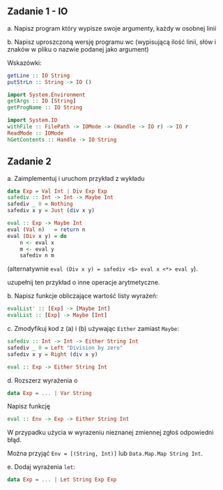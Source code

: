 ## Zadanie 1 - IO

a. Napisz program który wypisze swoje argumenty, każdy w osobnej linii

b. Napisz uproszczoną wersję programu wc (wypisującą ilość linii, słów i znaków w pliku o nazwie podanej jako argument)

Wskazówki:

``` haskell
getLine :: IO String
putStrLn :: String -> IO ()

import System.Environment
getArgs :: IO [String]
getProgName :: IO String

import System.IO
withFile :: FilePath -> IOMode -> (Handle -> IO r) -> IO r
ReadMode :: IOMode
hGetContents :: Handle -> IO String
```

## Zadanie 2

a. Zaimplementuj i uruchom przykład z wykładu

``` haskell
data Exp = Val Int | Div Exp Exp
safediv :: Int -> Int -> Maybe Int
safediv _ 0 = Nothing
safediv x y = Just (div x y)

eval :: Exp -> Maybe Int
eval (Val n)   = return n
eval (Div x y) = do 
    n <- eval x
    m <- eval y
    safediv n m 
```
(alternatywnie `eval (Div x y) = safediv <$> eval x <*> eval y`).

uzupełnij ten przykład o inne operacje arytmetyczne.

b. Napisz funkcje obliczające wartość listy wyrażeń:

``` haskell
evalList' :: [Exp] -> [Maybe Int]
evalList :: [Exp] -> Maybe [Int]
```

c. Zmodyfikuj kod z (a) i (b) używając `Either` zamiast `Maybe`:

``` haskell
safediv :: Int -> Int -> Either String Int
safediv _ 0 = Left "Division by zero"
safediv x y = Right (div x y)

eval :: Exp -> Either String Int
```
d. Rozszerz wyrażenia o

``` haskell
data Exp = ... | Var String
```

Napisz funkcję 

``` haskell 
eval :: Env -> Exp -> Either String Int
```

W przypadku użycia w wyrazeniu nieznanej zmiennej zgłoś odpowiedni błąd.

Można przyjąć `Env = [(String, Int)]` lub `Data.Map.Map String Int`.

e. Dodaj wyrażenia `let`:

``` haskell
data Exp = ... | Let String Exp Exp
```
